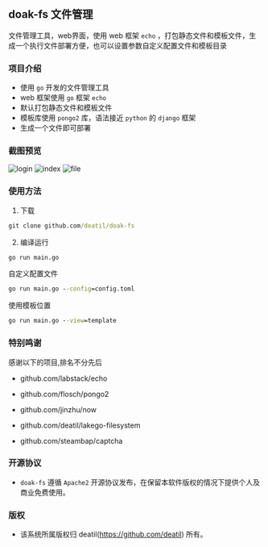 ## doak-fs 文件管理

文件管理工具，web界面，使用 web 框架 `echo` ，打包静态文件和模板文件，生成一个执行文件部署方便，也可以设置参数自定义配置文件和模板目录


### 项目介绍

*  使用 `go` 开发的文件管理工具
*  web 框架使用 `go` 框架 `echo` 
*  默认打包静态文件和模板文件
*  模板库使用 `pongo2` 库，语法接近 `python` 的 `django` 框架
*  生成一个文件即可部署


### 截图预览

![login](https://user-images.githubusercontent.com/24578855/210959506-d4658f30-8218-49ec-af72-de40afaa433c.png)
![index](https://user-images.githubusercontent.com/24578855/210959601-88b95974-233e-4990-ab45-e413fe46705a.png)
![file](https://user-images.githubusercontent.com/24578855/210959611-746ec845-9ade-4976-b350-0ec423cf47f4.png)


### 使用方法

1. 下载

```cmd
git clone github.com/deatil/doak-fs
```

2. 编译运行

```cmd
go run main.go
```

自定义配置文件
```cmd
go run main.go --config=config.toml
```

使用模板位置
```cmd
go run main.go --view=template
```


### 特别鸣谢

感谢以下的项目,排名不分先后

 - github.com/labstack/echo

 - github.com/flosch/pongo2

 - github.com/jinzhu/now

 - github.com/deatil/lakego-filesystem
 
 - github.com/steambap/captcha


### 开源协议

*  `doak-fs` 遵循 `Apache2` 开源协议发布，在保留本软件版权的情况下提供个人及商业免费使用。


### 版权

*  该系统所属版权归 deatil(https://github.com/deatil) 所有。
